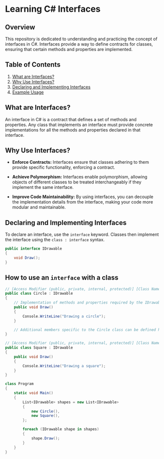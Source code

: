 # Learning C# Interfaces

## Overview

This repository is dedicated to understanding and practicing the concept of interfaces in C#. Interfaces provide a way to define contracts for classes, ensuring that certain methods and properties are implemented.

## Table of Contents

1. [What are Interfaces?](#what-are-interfaces)
2. [Why Use Interfaces?](#why-use-interfaces)
3. [Declaring and Implementing Interfaces](#declaring-and-implementing-interfaces)
4. [Example Usage](#example-usage)

## What are Interfaces?

An interface in C# is a contract that defines a set of methods and properties. Any class that implements an interface must provide concrete implementations for all the methods and properties declared in that interface.

## Why Use Interfaces?

- **Enforce Contracts:** Interfaces ensure that classes adhering to them provide specific functionality, enforcing a contract.

- **Achieve Polymorphism:** Interfaces enable polymorphism, allowing objects of different classes to be treated interchangeably if they implement the same interface.

- **Improve Code Maintainability:** By using interfaces, you can decouple the implementation details from the interface, making your code more modular and maintainable.

## Declaring and Implementing Interfaces

To declare an interface, use the `interface` keyword. Classes then implement the interface using the `class : interface` syntax.

```csharp
public interface IDrawable
{
    void Draw();
}
```

## How to use an `interface` with a class 

```csharp
// [Access Modifier (public, private, internal, protected)] [Class Name] : [Interface Name]
public class Circle : IDrawable
{
    // Implementation of methods and properties required by the IDrawable interface
    public void Draw()
    {
        Console.WriteLine("Drawing a circle");
    }

    // Additional members specific to the Circle class can be defined here
}

```
```csharp
// [Access Modifier (public, private, internal, protected)] [Class Name] : [Interface Name]
public class Square : IDrawable
{
    public void Draw()
    {
        Console.WriteLine("Drawing a square");
    }
}
```

```csharp
class Program
{
    static void Main()
    {
        List<IDrawable> shapes = new List<IDrawable>
        {
            new Circle(),
            new Square(),
        };

        foreach (IDrawable shape in shapes)
        {
            shape.Draw();
        }
    }
}
```
